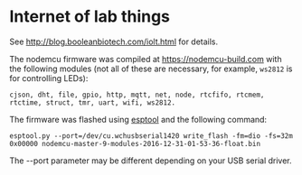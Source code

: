 Internet of lab things
======================
See http://blog.booleanbiotech.com/iolt.html for details.

The nodemcu firmware was compiled at https://nodemcu-build.com with the following modules (not all of these are necessary, for example, `ws2812` is for controlling LEDs):

	cjson, dht, file, gpio, http, mqtt, net, node, rtcfifo, rtcmem, rtctime, struct, tmr, uart, wifi, ws2812.

The firmware was flashed using [esptool](https://github.com/espressif/esptool) and the following command:

	esptool.py --port=/dev/cu.wchusbserial1420 write_flash -fm=dio -fs=32m 0x00000 nodemcu-master-9-modules-2016-12-31-01-53-36-float.bin

The --port parameter may be different depending on your USB serial driver. 
